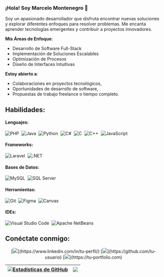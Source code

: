 ### ¡Hola! Soy Marcelo Montenegro 👋

Soy un apasionado desarrollador que disfruta encontrar nuevas soluciones y explorar diferentes enfoques para resolver problemas. Me encanta aprender tecnologías emergentes y contribuir a proyectos innovadores.

**Mis Áreas de Enfoque**:
- Desarrollo de Software Full-Stack
- Implementación de Soluciones Escalables
- Optimización de Procesos
- Diseño de Interfaces Intuitivas

**Estoy abierto a**:
- Colaboraciones en proyectos tecnológicos,
- Oportunidades de desarrollo de software,
- Propuestas de trabajo freelance o tiempo completo.

## Habilidades:

#### Lenguajes:
![PHP](https://img.shields.io/badge/php-%23777BB4.svg?style=for-the-badge&logo=php&logoColor=white)&nbsp;
![Java](https://img.shields.io/badge/Java-ED8B00?style=for-the-badge&logo=java&logoColor=white)&nbsp;
![Python](https://img.shields.io/badge/Python-3776AB?style=for-the-badge&logo=python&logoColor=white)&nbsp;
![C#](https://img.shields.io/badge/c%23-%23239120.svg?style=for-the-badge&logo=c-sharp&logoColor=white)&nbsp;
![C](https://img.shields.io/badge/c-%2300599C.svg?style=for-the-badge&logo=c&logoColor=white)&nbsp;
![C++](https://img.shields.io/badge/c++-%2300599C.svg?style=for-the-badge&logo=c%2B%2B&logoColor=white)&nbsp;
![JavaScript](https://img.shields.io/badge/javascript-%23323330.svg?style=for-the-badge&logo=javascript&logoColor=%23F7DF1E)

#### Frameworks:
![Laravel](https://img.shields.io/badge/laravel-%23FF2D20.svg?style=for-the-badge&logo=laravel&logoColor=white)&nbsp;
![.NET](https://img.shields.io/badge/.NET-5C2D91?style=for-the-badge&logo=.net&logoColor=white)

#### Bases de Datos:
![MySQL](https://img.shields.io/badge/MySQL-00000F?style=for-the-badge&logo=mysql&logoColor=white)&nbsp;
![SQL Server](https://img.shields.io/badge/Microsoft%20SQL%20Server-CC2927?style=for-the-badge&logo=microsoft%20sql%20server&logoColor=white)

#### Herramientas:
![Git](https://img.shields.io/badge/GIT-E44C30?style=for-the-badge&logo=git&logoColor=white)&nbsp;
![Figma](https://img.shields.io/badge/figma-%23F24E1E.svg?style=for-the-badge&logo=figma&logoColor=white)&nbsp;
![Canvas](https://img.shields.io/badge/Canvas-%23000000.svg?style=for-the-badge&logo=canvas&logoColor=white)

#### IDEs:
![Visual Studio Code](https://img.shields.io/badge/Visual%20Studio%20Code-0078d7.svg?style=for-the-badge&logo=visual-studio-code&logoColor=white)&nbsp;
![Apache NetBeans](https://img.shields.io/badge/Apache%20NetBeans%20IDE-1B6AC6.svg?style=for-the-badge&logo=apache-netbeans-ide&logoColor=white)

## Conéctate conmigo:

<p align = "center">
[<img src="https://img.shields.io/badge/linkedin-%230077B5.svg?&style=for-the-badge&logo=linkedin&logoColor=white" />](https://www.linkedin.com/in/tu-perfil/)
[<img src="https://img.shields.io/badge/github-%23121011.svg?style=for-the-badge&logo=github&logoColor=white" />](https://github.com/tu-usuario)
[<img src="https://img.shields.io/badge/portfolio-%23000000.svg?style=for-the-badge&logo=firefox&logoColor=white" />](https://tu-portfolio.com)
</p>

| <a href="https://github.com/anuraghazra/github-readme-stats"><img align="center" src="https://github-readme-stats.vercel.app/api?username=tu-usuario&show_icons=true&theme=buefy&hide_border=true" alt="Estadísticas de GitHub" /></a> | <a href="https://github.com/anuraghazra/github-readme-stats"><img align="center" src="https://github-readme-stats.vercel.app/api/top-langs/?username=tu-usuario&layout=compact&theme=buefy&hide_border=true" /></a> |
| ------------- | ------------- |
